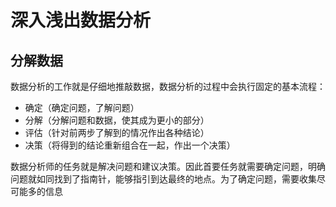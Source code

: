 # 深入浅出数据分析

## 分解数据

数据分析的工作就是仔细地推敲数据，数据分析的过程中会执行固定的基本流程：

- 确定（确定问题，了解问题）
- 分解（分解问题和数据，使其成为更小的部分）
- 评估（针对前两步了解到的情况作出各种结论）
- 决策（将得到的结论重新组合在一起，作出一个决策）

数据分析师的任务就是解决问题和建议决策。因此首要任务就需要确定问题，明确问题就如同找到了指南针，能够指引到达最终的地点。为了确定问题，需要收集尽可能多的信息
